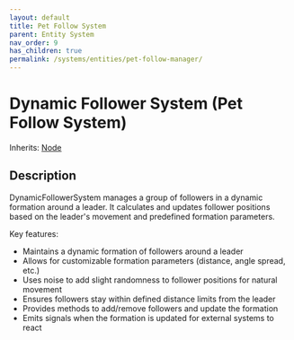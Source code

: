 ```yaml
---
layout: default
title: Pet Follow System
parent: Entity System
nav_order: 9
has_children: true
permalink: /systems/entities/pet-follow-manager/
---
```


# Dynamic Follower System (Pet Follow System)

Inherits: [Node](https://docs.godotengine.org/en/stable/classes/class_node.html)

## Description
DynamicFollowerSystem manages a group of followers in a dynamic formation around a leader.
It calculates and updates follower positions based on the leader's movement and predefined formation parameters.

Key features:
- Maintains a dynamic formation of followers around a leader
- Allows for customizable formation parameters (distance, angle spread, etc.)
- Uses noise to add slight randomness to follower positions for natural movement
- Ensures followers stay within defined distance limits from the leader
- Provides methods to add/remove followers and update the formation
- Emits signals when the formation is updated for external systems to react
